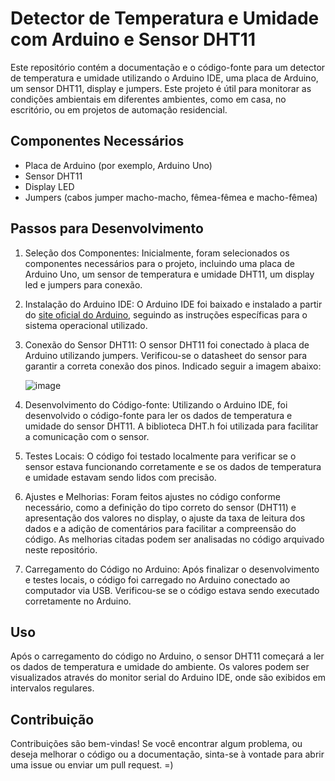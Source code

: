 # Detector de Temperatura e Umidade com Arduino e Sensor DHT11
Este repositório contém a documentação e o código-fonte para um detector de temperatura e umidade utilizando o Arduino IDE, uma placa de Arduino, um sensor DHT11, display e jumpers. Este projeto é útil para monitorar as condições ambientais em diferentes ambientes, como em casa, no escritório, ou em projetos de automação residencial.

## Componentes Necessários
* Placa de Arduino (por exemplo, Arduino Uno)
* Sensor DHT11
* Display LED
* Jumpers (cabos jumper macho-macho, fêmea-fêmea e macho-fêmea)

## Passos para Desenvolvimento
1. Seleção dos Componentes: Inicialmente, foram selecionados os componentes necessários para o projeto, incluindo uma placa de Arduino Uno, um sensor de temperatura e umidade DHT11, um display led e jumpers para conexão.
2. Instalação do Arduino IDE: O Arduino IDE foi baixado e instalado a partir do [site oficial do Arduino](https://www.arduino.cc/en/software), seguindo as instruções específicas para o sistema operacional utilizado.
3. Conexão do Sensor DHT11: O sensor DHT11 foi conectado à placa de Arduino utilizando jumpers. Verificou-se o datasheet do sensor para garantir a correta conexão dos pinos. Indicado seguir a imagem abaixo:

   ![image](https://github.com/Camilly-Alveess/Detector-Temperatura-IOT/assets/142948474/a6005878-c443-405a-91c9-bb3b3380ffa0)
   
5. Desenvolvimento do Código-fonte: Utilizando o Arduino IDE, foi desenvolvido o código-fonte para ler os dados de temperatura e umidade do sensor DHT11. A biblioteca DHT.h foi utilizada para facilitar a comunicação com o sensor.
6. Testes Locais: O código foi testado localmente para verificar se o sensor estava funcionando corretamente e se os dados de temperatura e umidade estavam sendo lidos com precisão.
7. Ajustes e Melhorias: Foram feitos ajustes no código conforme necessário, como a definição do tipo correto do sensor (DHT11) e apresentação dos valores no display, o ajuste da taxa de leitura dos dados e a adição de comentários para facilitar a compreensão do código. As melhorias citadas podem ser analisadas no código arquivado neste repositório.
8. Carregamento do Código no Arduino: Após finalizar o desenvolvimento e testes locais, o código foi carregado no Arduino conectado ao computador via USB. Verificou-se se o código estava sendo executado corretamente no Arduino.

## Uso
Após o carregamento do código no Arduino, o sensor DHT11 começará a ler os dados de temperatura e umidade do ambiente. Os valores podem ser visualizados através do monitor serial do Arduino IDE, onde são exibidos em intervalos regulares.

## Contribuição
Contribuições são bem-vindas! Se você encontrar algum problema, ou deseja melhorar o código ou a documentação, sinta-se à vontade para abrir uma issue ou enviar um pull request. =)
